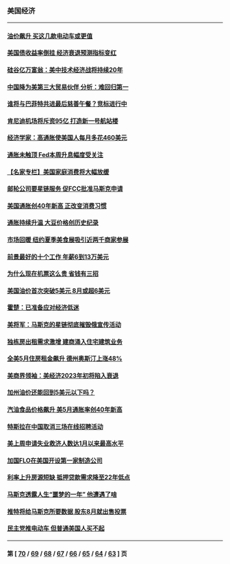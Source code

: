 ### 美国经济
---
#### [油价飙升 买这几款电动车或更值](../../pages/ncid1078158/n13759382.md) 
#### [美国债收益率倒挂 经济衰退预测指标变红](../../pages/ncid1078158/n13759633.md) 
#### [硅谷亿万富翁：美中技术经济战将持续20年](../../pages/ncid1078158/n13759522.md) 
#### [中国降为美第三大贸易伙伴 分析：难回归第一](../../pages/ncid1078158/n13759515.md) 
#### [谁将与巴菲特共进最后慈善午餐？竞标进行中](../../pages/ncid1078158/n13759401.md) 
#### [肯尼迪机场将斥资95亿 打造新一号航站楼](../../pages/ncid1078158/n13759094.md) 
#### [经济学家：高通胀使美国人每月多花460美元](../../pages/ncid1078158/n13758981.md) 
#### [通胀未触顶 Fed本周升息幅度受关注](../../pages/ncid1078158/n13758924.md) 
#### [【名家专栏】美国家庭消费将大幅放缓](../../pages/ncid1078158/n13758718.md) 
#### [邮轮公司要星链服务 促FCC批准马斯克申请](../../pages/ncid1078158/n13758794.md) 
#### [美国通胀创40年新高 正改变消费习惯](../../pages/ncid1078158/n13758901.md) 
#### [通胀持续升温 大豆价格创历史纪录](../../pages/ncid1078158/n13758792.md) 
#### [市场回暖 纽约夏季美食展吸引近两千商家参展](../../pages/ncid1078158/n13758371.md) 
#### [前景最好的十个工作 年薪6到13万美元](../../pages/ncid1078158/n13756850.md) 
#### [为什么现在机票这么贵 省钱有三招](../../pages/ncid1078158/n13755441.md) 
#### [美国油价首次突破5美元 8月或超6美元](../../pages/ncid1078158/n13757282.md) 
#### [霍楚：已准备应对经济低迷](../../pages/ncid1078158/n13757023.md) 
#### [美将军：马斯克的星链彻底摧毁俄宣传活动](../../pages/ncid1078158/n13756893.md) 
#### [独栋房出租需求激增 建商涌入住宅建筑业务](../../pages/ncid1078158/n13756830.md) 
#### [全美5月住房租金飙升 德州奥斯汀上涨48%](../../pages/ncid1078158/n13756873.md) 
#### [美商界领袖：美经济2023年初将陷入衰退](../../pages/ncid1078158/n13756828.md) 
#### [加州油价还能回到5美元以下吗？](../../pages/ncid1078158/n13756819.md) 
#### [汽油食品价格飙升 美5月通胀率创40年新高](../../pages/ncid1078158/n13756708.md) 
#### [特斯拉在中国取消三场在线招聘活动](../../pages/ncid1078158/n13756628.md) 
#### [美上周申请失业救济人数达1月以来最高水平](../../pages/ncid1078158/n13755909.md) 
#### [加国FLO在美国开设第一家制造公司](../../pages/ncid1078158/n13755921.md) 
#### [利率上升房源短缺 抵押贷款需求降至22年低点](../../pages/ncid1078158/n13755271.md) 
#### [马斯克透露人生“噩梦的一年” 他遭遇了啥](../../pages/ncid1078158/n13755211.md) 
#### [推特将给马斯克所要数据 股东8月就出售投票](../../pages/ncid1078158/n13755165.md) 
#### [民主党推电动车 但普通美国人买不起](../../pages/ncid1078158/n13754574.md) 

---
#### 第 [ [70](./70.md) / [69](./69.md) / [68](./68.md) / [67](./67.md) / [66](./66.md) / [65](./65.md) / [64](./64.md) / [63](./63.md) ] 页
